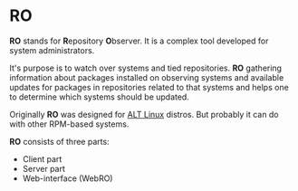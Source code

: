 # RO
**RO** stands for **R**epository **O**bserver. It is a complex tool developed for system administrators.

It's purpose is to watch over systems and tied repositories. **RO** gathering information about packages installed on observing systems and available updates for packages in repositories related to that systems and helps one to determine which systems should be updated.

Originally **RO** was designed for [ALT Linux](http://www.altlinux.ru/) distros. But probably it can do with other RPM-based systems.

**RO** consists of three parts:

* Client part
* Server part
* Web-interface (WebRO)
